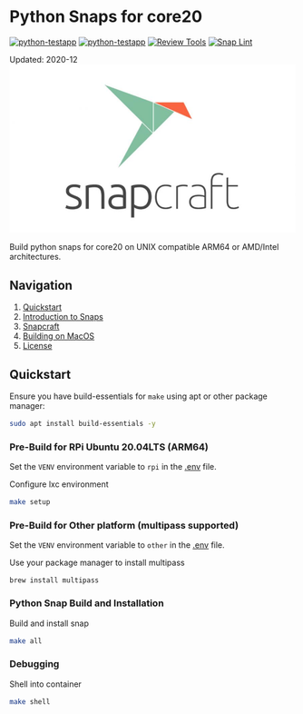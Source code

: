 # Python Snaps for core20
[![python-testapp](https://snapcraft.io/python-testapp/badge.svg)](https://snapcraft.io/python-testapp)
[![python-testapp](https://snapcraft.io/python-testapp/trending.svg?name=0)](https://snapcraft.io/python-testapp)
[![Review Tools](https://github.com/cSDes1gn/snaps/workflows/Review%20Tools/badge.svg)](https://github.com/cSDes1gn/snaps/actions?query=workflow%3A%22Review+Tools%22)
[![Snap Lint](https://github.com/cSDes1gn/snaps/workflows/Snap%20Lint/badge.svg)](https://github.com/cSDes1gn/snaps/actions?query=workflow%3A%22Snap+Lint%22)

Updated: 2020-12
![img](/docs/img/snapcraft-logo.jpg)

Build python snaps for core20 on UNIX compatible ARM64 or AMD/Intel architectures.

## Navigation
1. [Quickstart](#quickstart)
2. [Introduction to Snaps](docs/snap.md)
3. [Snapcraft](docs/snapcraft.md)
4. [Building on MacOS](/docs/README.md)
5. [License](/LICENSE)

## Quickstart
Ensure you have build-essentials for `make` using apt or other package manager:
```bash
sudo apt install build-essentials -y
```

### Pre-Build for RPi Ubuntu 20.04LTS (ARM64)
Set the `VENV` environment variable to `rpi` in the [.env](/.env) file.

Configure lxc environment
```bash
make setup
```

### Pre-Build for Other platform (multipass supported)
Set the `VENV` environment variable to `other` in the [.env](/.env) file.

Use your package manager to install multipass
```
brew install multipass
```

### Python Snap Build and Installation
Build and install snap
```bash
make all
```

### Debugging
Shell into container
```bash
make shell
```
